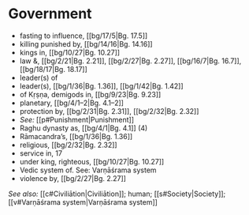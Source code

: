 # Government

* fasting to influence, [[bg/17/5|Bg. 17.5]]
* killing punished by, [[bg/14/16|Bg. 14.16]]
* kings in, [[bg/10/27|Bg. 10.27]]
* law &, [[bg/2/21|Bg. 2.21]], [[bg/2/27|Bg. 2.27]], [[bg/16/7|Bg. 16.7]], [[bg/18/17|Bg. 18.17]]
* leader(s) of 
* leader(s), [[bg/1/36|Bg. 1.36]], [[bg/1/42|Bg. 1.42]]
* of Kṛṣṇa, demigods in, [[bg/9/23|Bg. 9.23]]
* planetary, [[bg/4/1–2|Bg. 4.1–2]]
* protection by, [[bg/2/31|Bg. 2.31]], [[bg/2/32|Bg. 2.32]]
* *See:* [[p#Punishment|Punishment]] 
* Raghu dynasty as, [[bg/4/1|Bg. 4.1]] (4)
* Rāmacandra’s, [[bg/1/36|Bg. 1.36]]
* religious, [[bg/2/32|Bg. 2.32]]
* service in, 17 
* under king, righteous, [[bg/10/27|Bg. 10.27]]
* Vedic system of. See: Varṇāśrama system 
* violence by, [[bg/2/27|Bg. 2.27]]

*See also:* [[c#Civiliātion|Civiliātion]]; human; [[s#Society|Society]]; [[v#Varṇāśrama system|Varṇāśrama system]]
